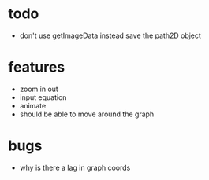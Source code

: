 # todo
- don't use getImageData instead save the path2D object


# features
- zoom in out
- input equation
- animate
- should be able to move around the graph

# bugs
- why is there a lag in graph coords
